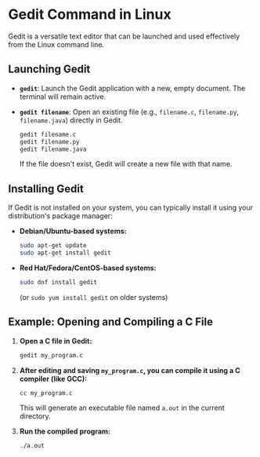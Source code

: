 # Gedit Command in Linux

Gedit is a versatile text editor that can be launched and used effectively from the Linux command line.

## Launching Gedit

* **`gedit`**: Launch the Gedit application with a new, empty document. The terminal will remain active.

* **`gedit filename`**: Open an existing file (e.g., `filename.c`, `filename.py`, `filename.java`) directly in Gedit.
    ```bash
    gedit filename.c
    gedit filename.py
    gedit filename.java
    ```
    If the file doesn't exist, Gedit will create a new file with that name.

## Installing Gedit

If Gedit is not installed on your system, you can typically install it using your distribution's package manager:

* **Debian/Ubuntu-based systems:**
    ```bash
    sudo apt-get update
    sudo apt-get install gedit
    ```

* **Red Hat/Fedora/CentOS-based systems:**
    ```bash
    sudo dnf install gedit
    ```
    (or `sudo yum install gedit` on older systems)

## Example: Opening and Compiling a C File

1.  **Open a C file in Gedit:**
    ```bash
    gedit my_program.c
    ```

2.  **After editing and saving `my_program.c`, you can compile it using a C compiler (like GCC):**
    ```bash
    cc my_program.c
    ```
    This will generate an executable file named `a.out` in the current directory.

3.  **Run the compiled program:**
    ```bash
    ./a.out
    ```

